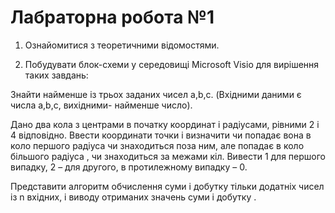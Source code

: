 # Лабраторна робота №1
1. Ознайомитися з теоретичними відомостями.

2. Побудувати блок-схеми у середовищі Microsoft Visio для вирішення таких завдань:

Знайти найменше із трьох заданих чисел a,b,c. (Вхідними даними є числа a,b,c, вихідними- найменше число).

Дано два кола з центрами в початку координат і радіусами, рівними 2 і 4 відповідно. Ввести координати точки і визначити чи попадає вона в коло першого радіуса чи знаходиться поза ним, але попадає в коло більшого радіуса , чи знаходиться за межами кіл. Вивести 1 для першого випадку, 2 – для другого, в протилежному випадку – 0.

Представити алгоритм обчислення суми і добутку тільки додатніх чисел із n вхідних, і виводу отриманих значень суми і добутку .
